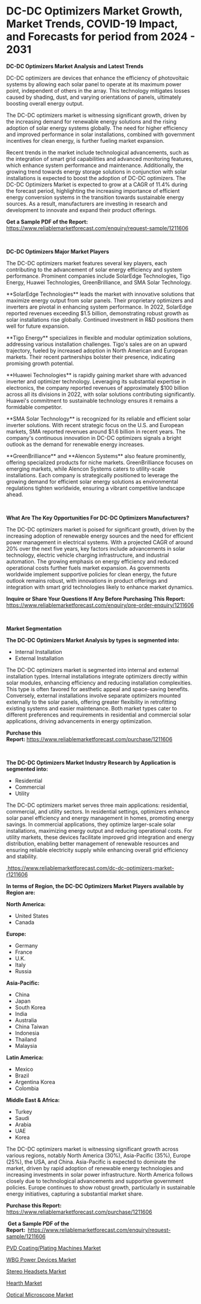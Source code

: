 <p><h1>DC-DC Optimizers Market Growth, Market Trends, COVID-19 Impact, and Forecasts for period from 2024 - 2031</h1></p><p><strong>DC-DC Optimizers Market Analysis and Latest Trends</strong></p>
<p><p>DC-DC optimizers are devices that enhance the efficiency of photovoltaic systems by allowing each solar panel to operate at its maximum power point, independent of others in the array. This technology mitigates losses caused by shading, dust, and varying orientations of panels, ultimately boosting overall energy output. </p><p>The DC-DC optimizers market is witnessing significant growth, driven by the increasing demand for renewable energy solutions and the rising adoption of solar energy systems globally. The need for higher efficiency and improved performance in solar installations, combined with government incentives for clean energy, is further fueling market expansion. </p><p>Recent trends in the market include technological advancements, such as the integration of smart grid capabilities and advanced monitoring features, which enhance system performance and maintenance. Additionally, the growing trend towards energy storage solutions in conjunction with solar installations is expected to boost the adoption of DC-DC optimizers. The DC-DC Optimizers Market is expected to grow at a CAGR of 11.4% during the forecast period, highlighting the increasing importance of efficient energy conversion systems in the transition towards sustainable energy sources. As a result, manufacturers are investing in research and development to innovate and expand their product offerings.</p></p>
<p><strong>Get a Sample PDF of the Report:&nbsp;</strong> <a href="https://www.reliablemarketforecast.com/enquiry/request-sample/1211606?utm_campaign=1842&utm_medium=2&utm_source=Github&utm_content=ia&utm_term=17122024&utm_id=dc-dc-optimizers">https://www.reliablemarketforecast.com/enquiry/request-sample/1211606</a></p>
<p>&nbsp;</p>
<p><strong>DC-DC Optimizers Major Market Players</strong></p>
<p><p>The DC-DC optimizers market features several key players, each contributing to the advancement of solar energy efficiency and system performance. Prominent companies include SolarEdge Technologies, Tigo Energy, Huawei Technologies, GreenBrilliance, and SMA Solar Technology.</p><p>**SolarEdge Technologies** leads the market with innovative solutions that maximize energy output from solar panels. Their proprietary optimizers and inverters are pivotal in enhancing system performance. In 2022, SolarEdge reported revenues exceeding $1.5 billion, demonstrating robust growth as solar installations rise globally. Continued investment in R&D positions them well for future expansion.</p><p>**Tigo Energy** specializes in flexible and modular optimization solutions, addressing various installation challenges. Tigo's sales are on an upward trajectory, fueled by increased adoption in North American and European markets. Their recent partnerships bolster their presence, indicating promising growth potential.</p><p>**Huawei Technologies** is rapidly gaining market share with advanced inverter and optimizer technology. Leveraging its substantial expertise in electronics, the company reported revenues of approximately $100 billion across all its divisions in 2022, with solar solutions contributing significantly. Huawei's commitment to sustainable technology ensures it remains a formidable competitor.</p><p>**SMA Solar Technology** is recognized for its reliable and efficient solar inverter solutions. With recent strategic focus on the U.S. and European markets, SMA reported revenues around $1.6 billion in recent years. The company's continuous innovation in DC-DC optimizers signals a bright outlook as the demand for renewable energy increases.</p><p>**GreenBrilliance** and **Alencon Systems** also feature prominently, offering specialized products for niche markets. GreenBrilliance focuses on emerging markets, while Alencon Systems caters to utility-scale installations. Each company is strategically positioned to leverage the growing demand for efficient solar energy solutions as environmental regulations tighten worldwide, ensuring a vibrant competitive landscape ahead.</p></p>
<p>&nbsp;</p>
<p><strong>What Are The Key Opportunities For DC-DC Optimizers Manufacturers?</strong></p>
<p><p>The DC-DC optimizers market is poised for significant growth, driven by the increasing adoption of renewable energy sources and the need for efficient power management in electrical systems. With a projected CAGR of around 20% over the next five years, key factors include advancements in solar technology, electric vehicle charging infrastructure, and industrial automation. The growing emphasis on energy efficiency and reduced operational costs further fuels market expansion. As governments worldwide implement supportive policies for clean energy, the future outlook remains robust, with innovations in product offerings and integration with smart grid technologies likely to enhance market dynamics.</p></p>
<p><strong>Inquire or Share Your Questions If Any Before Purchasing This Report:</strong> <a href="https://www.reliablemarketforecast.com/enquiry/pre-order-enquiry/1211606?utm_campaign=1842&utm_medium=2&utm_source=Github&utm_content=ia&utm_term=17122024&utm_id=dc-dc-optimizers">https://www.reliablemarketforecast.com/enquiry/pre-order-enquiry/1211606</a></p>
<p>&nbsp;</p>
<p><strong>Market Segmentation</strong></p>
<p><strong>The DC-DC Optimizers Market Analysis by types is segmented into:</strong></p>
<p><ul><li>Internal Installation</li><li>External Installation</li></ul></p>
<p><p>The DC-DC optimizers market is segmented into internal and external installation types. Internal installations integrate optimizers directly within solar modules, enhancing efficiency and reducing installation complexities. This type is often favored for aesthetic appeal and space-saving benefits. Conversely, external installations involve separate optimizers mounted externally to the solar panels, offering greater flexibility in retrofitting existing systems and easier maintenance. Both market types cater to different preferences and requirements in residential and commercial solar applications, driving advancements in energy optimization.</p></p>
<p><strong>Purchase this Report:&nbsp;</strong><a href="https://www.reliablemarketforecast.com/purchase/1211606?utm_campaign=1842&utm_medium=2&utm_source=Github&utm_content=ia&utm_term=17122024&utm_id=dc-dc-optimizers">https://www.reliablemarketforecast.com/purchase/1211606</a></p>
<p>&nbsp;</p>
<p><strong>The DC-DC Optimizers Market Industry Research by Application is segmented into:</strong></p>
<p><ul><li>Residential</li><li>Commercial</li><li>Utility</li></ul></p>
<p><p>The DC-DC optimizers market serves three main applications: residential, commercial, and utility sectors. In residential settings, optimizers enhance solar panel efficiency and energy management in homes, promoting energy savings. In commercial applications, they optimize larger-scale solar installations, maximizing energy output and reducing operational costs. For utility markets, these devices facilitate improved grid integration and energy distribution, enabling better management of renewable resources and ensuring reliable electricity supply while enhancing overall grid efficiency and stability.</p></p>
<p><a href="https://www.reliablemarketforecast.com/dc-dc-optimizers-market-r1211606?utm_campaign=1842&utm_medium=2&utm_source=Github&utm_content=ia&utm_term=17122024&utm_id=dc-dc-optimizers">&nbsp;https://www.reliablemarketforecast.com/dc-dc-optimizers-market-r1211606</a></p>
<p><strong>In terms of Region, the DC-DC Optimizers Market Players available by Region are:</strong></p>
<p>
    <p> <strong> North America: </strong>
        <ul>
            <li>United States</li>
            <li>Canada</li>
        </ul>
        </p> 
    <p> <strong> Europe: </strong>
        <ul>
            <li>Germany</li>
            <li>France</li>
            <li>U.K.</li>
            <li>Italy</li>
            <li>Russia</li>
        </ul>
        </p> 
    <p> <strong> Asia-Pacific: </strong>
        <ul>
            <li>China</li>
            <li>Japan</li>
            <li>South Korea</li>
            <li>India</li>
            <li>Australia</li>
            <li>China Taiwan</li>
            <li>Indonesia</li>
            <li>Thailand</li>
            <li>Malaysia</li>
        </ul>
        </p> 
    <p> <strong> Latin America: </strong>
        <ul>
            <li>Mexico</li>
            <li>Brazil</li>
            <li>Argentina Korea</li>
            <li>Colombia</li>
        </ul>
        </p> 
    <p> <strong> Middle East & Africa: </strong>
        <ul>
            <li>Turkey</li>
            <li>Saudi</li>
            <li>Arabia</li>
            <li>UAE</li>
            <li>Korea</li>
        </ul>
    </p>
    </p>
<p><p>The DC-DC optimizers market is witnessing significant growth across various regions, notably North America (30%), Asia-Pacific (35%), Europe (25%), the USA, and China. Asia-Pacific is expected to dominate the market, driven by rapid adoption of renewable energy technologies and increasing investments in solar power infrastructure. North America follows closely due to technological advancements and supportive government policies. Europe continues to show robust growth, particularly in sustainable energy initiatives, capturing a substantial market share.</p></p>
<p><strong>Purchase this Report: </strong><a href="https://www.reliablemarketforecast.com/purchase/1211606?utm_campaign=1842&utm_medium=2&utm_source=Github&utm_content=ia&utm_term=17122024&utm_id=dc-dc-optimizers">https://www.reliablemarketforecast.com/purchase/1211606</a></p>
<p>&nbsp;<strong>Get a Sample PDF of the Report:&nbsp;&nbsp;</strong><a href="https://www.reliablemarketforecast.com/enquiry/request-sample/1211606?utm_campaign=1842&utm_medium=2&utm_source=Github&utm_content=ia&utm_term=17122024&utm_id=dc-dc-optimizers">https://www.reliablemarketforecast.com/enquiry/request-sample/1211606</a></p>
<p><strong></strong></p>
<p><p><a href="https://github.com/RoccoManning/Market-Research-Report-List-7/blob/main/pvd-coatingplating-machines-market.md?utm_campaign=1842&utm_medium=2&utm_source=Github&utm_content=ia&utm_term=17122024&utm_id=dc-dc-optimizers">PVD Coating/Plating Machines Market</a></p><p><a href="https://www.linkedin.com/pulse/forecasting-future-in-depth-analysis-wbg-power-devices-market-cnbzf?utm_campaign=1842&utm_medium=2&utm_source=Github&utm_content=ia&utm_term=17122024&utm_id=dc-dc-optimizers">WBG Power Devices Market</a></p><p><a href="https://www.linkedin.com/pulse/stereo-headsets-market-insight-financial-status-size-revenue-vkyqf?utm_campaign=1842&utm_medium=2&utm_source=Github&utm_content=ia&utm_term=17122024&utm_id=dc-dc-optimizers">Stereo Headsets Market</a></p><p><a href="https://www.linkedin.com/pulse/hearth-market-insights-cover-historical-trends-future-projections-i87af?utm_campaign=1842&utm_medium=2&utm_source=Github&utm_content=ia&utm_term=17122024&utm_id=dc-dc-optimizers">Hearth Market</a></p><p><a href="https://www.linkedin.com/pulse/comprehensive-analysis-optical-microscope-market-size-expected-dugyf?utm_campaign=1842&utm_medium=2&utm_source=Github&utm_content=ia&utm_term=17122024&utm_id=dc-dc-optimizers">Optical Microscope Market</a></p></p>